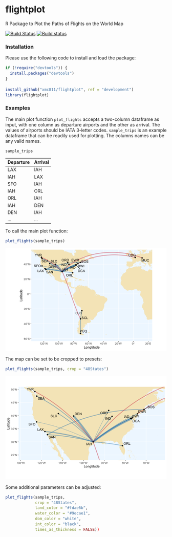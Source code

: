 # flightplot
R Package to Plot the Paths of Flights on the World Map

[![Build Status](https://travis-ci.org/xmc811/flightplot.svg?branch=master)](https://travis-ci.com/xmc811/flightplot)
[![Build status](https://ci.appveyor.com/api/projects/status/qvp3kbwjkjd3clr2/branch/master?svg=true)](https://ci.appveyor.com/project/xmc811/flightplot/branch/master)


### Installation

Please use the following code to install and load the package:

```R
if (!require("devtools")) {
  install.packages("devtools")
}

install_github("xmc811/flightplot", ref = "development")
library(flightplot)
```


### Examples

The main plot function `plot_flights` accepts a two-column dataframe as input, with one column as departure airports and the other as arrival. The values of airports should be IATA 3-letter codes. `sample_trips` is an example dataframe that can be readily used for plotting. The columns names can be any valid names.

```R
sample_trips
```

| Departure | Arrival |
|-----|-----|
| LAX | IAH |
| IAH | LAX |
| SFO | IAH |
| IAH | ORL |
| ORL | IAH |
| IAH | DEN |
| DEN | IAH |
| ... | ... |


To call the main plot function:

```R
plot_flights(sample_trips)
```

<img src=https://github.com/xmc811/flightplot/blob/master/images/plot_1.png/>

The map can be set to be cropped to presets:

```R
plot_flights(sample_trips, crop = "48States")
```

<img src=https://github.com/xmc811/flightplot/blob/master/images/plot_2.png/>

Some additional parameters can be adjusted:

```R
plot_flights(sample_trips,
             crop = "48States", 
             land_color = "#fdae6b", 
             water_color = "#9ecae1", 
             dom_color = "white", 
             int_color = "black", 
             times_as_thickness = FALSE))
```

